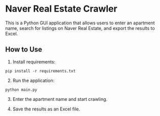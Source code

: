 # Naver Real Estate Crawler

This is a Python GUI application that allows users to enter an apartment name, search for listings on Naver Real Estate, and export the results to Excel.

## How to Use

1. Install requirements:
```
pip install -r requirements.txt
```

2. Run the application:
```
python main.py
```

3. Enter the apartment name and start crawling.

4. Save the results as an Excel file.

